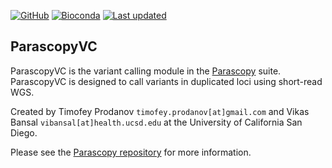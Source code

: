 [![GitHub](https://img.shields.io/github/v/tag/tprodanov/parascopy.svg?label=GitHub&color=blueviolet&style=flat-square)](https://github.com/tprodanov/parascopy/releases)
[![Bioconda](https://img.shields.io/conda/v/bioconda/parascopy.svg?label=Bioconda&color=blue&style=flat-square)](https://anaconda.org/bioconda/parascopy)
[![Last updated](https://anaconda.org/bioconda/parascopy/badges/latest_release_date.svg?label=Last%20updated&color=blue&style=flat-square)](https://anaconda.org/bioconda/parascopy)


ParascopyVC
-----------

ParascopyVC is the variant calling module in the [Parascopy](https://github.com/tprodanov/parascopy) suite.
ParascopyVC is designed to call variants in duplicated loci using short-read WGS.

Created by Timofey Prodanov `timofey.prodanov[at]gmail.com` and Vikas Bansal `vibansal[at]health.ucsd.edu` at the University of California San Diego.

Please see the [Parascopy repository](https://github.com/tprodanov/parascopy) for more information.
